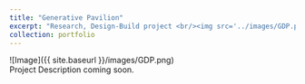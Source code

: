 ```yaml
---
title: "Generative Pavilion"
excerpt: "Research, Design-Build project <br/><img src='../images/GDP.png'>"
collection: portfolio
---
```

![Image]({{ site.baseurl }}/images/GDP.png)
<br/>
Project Description coming soon.
